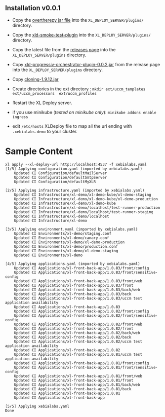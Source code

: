 ## Installation v0.0.1

* Copy the [overtherepy jar file](https://github.com/xebialabs-community/overthere-pylib/releases/download/v0.0.4/overtherepy-0.0.4.jar) into the `XL_DEPLOY_SERVER/plugins/` directory.

* Copy the [xld-smoke-test-plugin](https://github.com/xebialabs-community/xld-smoke-test-plugin/releases/download/v1.0.6/xld-smoke-test-plugin-1.0.6.xldp) into the `XL_DEPLOY_SERVER/plugins/` directory.

* Copy the latest file from the [releases page](https://github.com/bmoussaud/xld-uccm-plugin/releases) into the `XL_DEPLOY_SERVER/plugins` directory.

* Copy [xld-progressiv-orchestrator-plugin-0.0.2.jar](https://github.com/bmoussaud/xld-uccm-plugin/releases/download/0.0.1/xld-progressiv-orchestrator-plugin-0.0.2.jar ) from the release page into the `XL_DEPLOY_SERVER/plugins` directory.

* Copy [cloning-1.9.12.jar](https://github.com/bmoussaud/xld-uccm-plugin/releases/download/0.0.1/cloning-1.9.12.jar)

* Create directories in the ext directory  :  ``mkdir ext/uccm_templates ext/uccm_processors  ext/uccm_profiles``

* Restart the XL Deploy server.

* if you use minikube (_tested on minikube only_): ` minikube addons enable ingress `

* edit `/etc/hosts` XLDeploy file to map all the url ending with `.xebialabs.demo` to your cluster.



# Sample Content

````
xl apply --xl-deploy-url http://localhost:4537 -f xebialabs.yaml
[1/5] Applying configuration.yaml (imported by xebialabs.yaml)
    Updated CI Configuration/defaultMailServer
    Updated CI Configuration/defaultSmtpServer
    Updated CI Configuration/defaultMyXLR

[2/5] Applying infrastructure.yaml (imported by xebialabs.yaml)
    Updated CI Infrastructure/xl-demo/xl-demo-kube/xl-demo-staging
    Updated CI Infrastructure/xl-demo/xl-demo-kube/xl-demo-production
    Updated CI Infrastructure/xl-demo/xl-demo-kube
    Updated CI Infrastructure/xl-demo/localhost/test-runner-production
    Updated CI Infrastructure/xl-demo/localhost/test-runner-staging
    Updated CI Infrastructure/xl-demo/localhost
    Updated CI Infrastructure/xl-demo

[3/5] Applying environment.yaml (imported by xebialabs.yaml)
    Updated CI Environments/xl-demo/staging.conf
    Updated CI Environments/xl-demo/canary.conf
    Updated CI Environments/xl-demo/xl-demo-production
    Updated CI Environments/xl-demo/production.conf
    Updated CI Environments/xl-demo/xl-demo-staging
    Updated CI Environments/xl-demo

[4/5] Applying applications.yaml (imported by xebialabs.yaml)
    Updated CI Applications/xl-front-back-app/1.0.83/front/config
    Updated CI Applications/xl-front-back-app/1.0.83/front/sensitive-config
    Updated CI Applications/xl-front-back-app/1.0.83/front/web
    Updated CI Applications/xl-front-back-app/1.0.83/front
    Updated CI Applications/xl-front-back-app/1.0.83/back/web
    Updated CI Applications/xl-front-back-app/1.0.83/back
    Updated CI Applications/xl-front-back-app/1.0.83/uccm test application availability
    Updated CI Applications/xl-front-back-app/1.0.83
    Updated CI Applications/xl-front-back-app/1.0.82/front/config
    Updated CI Applications/xl-front-back-app/1.0.82/front/sensitive-config
    Updated CI Applications/xl-front-back-app/1.0.82/front/web
    Updated CI Applications/xl-front-back-app/1.0.82/front
    Updated CI Applications/xl-front-back-app/1.0.82/back/web
    Updated CI Applications/xl-front-back-app/1.0.82/back
    Updated CI Applications/xl-front-back-app/1.0.82/uccm test application availability
    Updated CI Applications/xl-front-back-app/1.0.82
    Updated CI Applications/xl-front-back-app/1.0.81/uccm test application availability
    Updated CI Applications/xl-front-back-app/1.0.81/front/config
    Updated CI Applications/xl-front-back-app/1.0.81/front/sensitive-config
    Updated CI Applications/xl-front-back-app/1.0.81/front/web
    Updated CI Applications/xl-front-back-app/1.0.81/front
    Updated CI Applications/xl-front-back-app/1.0.81/back/web
    Updated CI Applications/xl-front-back-app/1.0.81/back
    Updated CI Applications/xl-front-back-app/1.0.81
    Updated CI Applications/xl-front-back-app

[5/5] Applying xebialabs.yaml
Done
````



